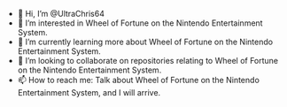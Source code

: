 - 👋 Hi, I’m @UltraChris64
- 👀 I’m interested in Wheel of Fortune on the Nintendo Entertainment System.
- 🌱 I’m currently learning more about Wheel of Fortune on the Nintendo Entertainment System.
- 💞️ I’m looking to collaborate on repositories relating to Wheel of Fortune on the Nintendo Entertainment System.
- 📫 How to reach me: Talk about Wheel of Fortune on the Nintendo Entertainment System, and I will arrive.
